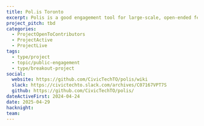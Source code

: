 ```yaml
---
title: Pol.is Toronto
excerpt: Polis is a good engagement tool for large-scale, open-ended feedback gathering.
project_pitch: tbd
categories:
  - ProjectOpenToContributors
  - ProjectActive
  - ProjectLive
tags:
  - type/project
  - topic/public-engagement
  - type/breakout-project
social:
  website: https://github.com/CivicTechTO/polis/wiki
  slack: https://civictechto.slack.com/archives/C07167VPT7S
  github: https://github.com/CivicTechTO/polis/
dateActiveFirst: 2024-04-24
date: 2025-04-29
hacknight: 
team:
---
```

